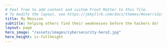 ```yaml
---
# Feel free to add content and custom Front Matter to this file.
# To modify the layout, see https://jekyllrb.com/docs/themes/#overriding-theme-defaults
title: My Mession
subtitle: helping others find their weaknesses before the hackers do!
layout: page
hero_image: "/assets/images/cybersecurity-hero2.jpg"
hero_height: is-fullheight
---
```


